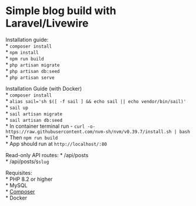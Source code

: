 # Simple blog build with Laravel/Livewire
Installation guide:\
    * `composer install`\
    * `npm install`\
    * `npm run build`\
    * `php artisan migrate`\
    * `php artisan db:seed`\
    * `php artisan serve`

Installation Guide (with Docker)\
    * `composer install`\
    * `alias sail='sh $([ -f sail ] && echo sail || echo vendor/bin/sail)'`\
    * `sail up`\
    * `sail artisan migrate`\
    * `sail artisan db:seed`\
    * In container terminal run - `curl -o- https://raw.githubusercontent.com/nvm-sh/nvm/v0.39.7/install.sh | bash`\
    * Then `npm run build`\
    * App should run at `http://localhost/:80`

Read-only API routes:
    * /api/posts\
    * /api/posts/`$slug`

Requisites:\
    * PHP 8.2 or higher\
    * MySQL\
    * [Composer](https://getcomposer.org/download)\
    * Docker
